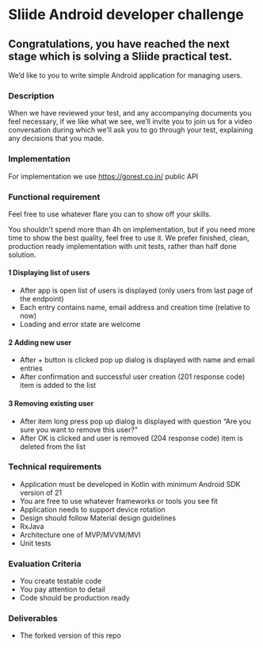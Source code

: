 # Sliide Android developer challenge 
## Congratulations, you have reached the next stage which is solving a Sliide practical test.
We’d like to you to write simple Android application for managing users.

### Description
When we have reviewed your test, and any accompanying documents you feel necessary, if we like what we see, we’ll invite you to join us for a video conversation during which we’ll ask you to go through your test, explaining any decisions that you made.

### Implementation
For implementation we use https://gorest.co.in/ public API

### Functional requirement
Feel free to use whatever flare you can to show off your skills.

You shouldn't spend more than 4h on implementation, but if you need more time to show the best quality, feel free to use it. We prefer finished, clean, production ready implementation with unit tests, rather than half done solution.

#### 1 Displaying list of users
- After app is open list of users is displayed (only users from last page of the endpoint)
- Each entry contains name, email address and creation time (relative to now)
- Loading and error state are welcome

#### 2 Adding new user
- After + button is clicked pop up dialog is displayed with name and email entries
- After confirmation and successful user creation (201 response code) item is added to the list

#### 3 Removing existing user
- After item long press pop up dialog is displayed with question “Are you sure you want to remove this user?“
- After OK is clicked and user is removed (204 response code) item is deleted from the list

### Technical requirements
- Application must be developed in Kotlin with minimum Android SDK version of 21
- You are free to use whatever frameworks or tools you see fit
- Application needs to support device rotation
- Design should follow Material design guidelines
- RxJava
- Architecture one of MVP/MVVM/MVI
- Unit tests

### Evaluation Criteria
- You create testable code
- You pay attention to detail
- Code should be production ready

### Deliverables
- The forked version of this repo


